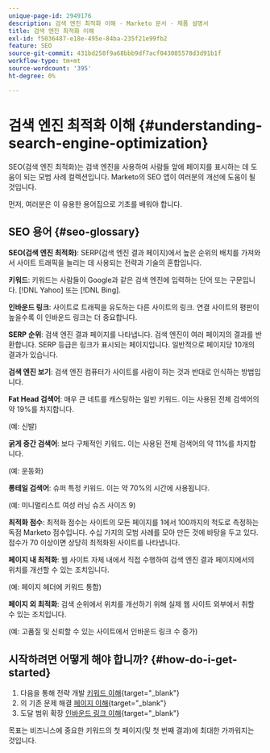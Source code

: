 ```yaml
---
unique-page-id: 2949176
description: 검색 엔진 최적화 이해 - Marketo 문서 - 제품 설명서
title: 검색 엔진 최적화 이해
exl-id: f5036487-e18e-495e-84ba-235f21e99fb2
feature: SEO
source-git-commit: 431bd258f9a68bbb9df7acf043085578d3d91b1f
workflow-type: tm+mt
source-wordcount: '395'
ht-degree: 0%

---
```


# 검색 엔진 최적화 이해 {#understanding-search-engine-optimization}

SEO(검색 엔진 최적화)는 검색 엔진을 사용하여 사람들 앞에 페이지를 표시하는 데 도움이 되는 모범 사례 컬렉션입니다. Marketo의 SEO 앱이 여러분의 개선에 도움이 될 것입니다.

먼저, 여러분은 이 유용한 용어집으로 기초를 배워야 합니다.

## SEO 용어 {#seo-glossary}

**SEO(검색 엔진 최적화)**: SERP(검색 엔진 결과 페이지)에서 높은 순위의 배치를 가져와서 사이트 트래픽을 늘리는 데 사용되는 전략과 기술의 혼합입니다.

**키워드**: 키워드는 사람들이 Google과 같은 검색 엔진에 입력하는 단어 또는 구문입니다. [!DNL Yahoo] 또는 [!DNL Bing].

**인바운드 링크**: 사이트로 트래픽을 유도하는 다른 사이트의 링크. 연결 사이트의 평판이 높을수록 이 인바운드 링크는 더 중요합니다.

**SERP 순위**: 검색 엔진 결과 페이지를 나타냅니다. 검색 엔진이 여러 페이지의 결과를 반환합니다. SERP 등급은 링크가 표시되는 페이지입니다. 일반적으로 페이지당 10개의 결과가 있습니다.

**검색 엔진 보기**: 검색 엔진 컴퓨터가 사이트를 사람이 하는 것과 반대로 인식하는 방법입니다.

**Fat Head 검색어**: 매우 큰 네트를 캐스팅하는 일반 키워드. 이는 사용된 전체 검색어의 약 19%를 차지합니다.

(예: 신발)

**굵게 중간 검색어**: 보다 구체적인 키워드. 이는 사용된 전체 검색어의 약 11%를 차지합니다.

(예: 운동화)

**롱테일 검색어**: 슈퍼 특정 키워드. 이는 약 70%의 시간에 사용됩니다.

(예: 미니멀리스트 여성 러닝 슈즈 사이즈 9)

**최적화 점수**: 최적화 점수는 사이트의 모든 페이지를 1에서 100까지의 척도로 측정하는 독점 Marketo 점수입니다. 수십 가지의 모범 사례를 모아 만든 것에 바탕을 두고 있다. 점수가 70 이상이면 상당히 최적화된 사이트를 나타냅니다.

**페이지 내 최적화**: 웹 사이트 자체 내에서 직접 수행하여 검색 엔진 결과 페이지에서의 위치를 개선할 수 있는 조치입니다.

(예: 페이지 헤더에 키워드 통합)

**페이지 외 최적화**: 검색 순위에서 위치를 개선하기 위해 실제 웹 사이트 외부에서 취할 수 있는 조치입니다.

(예: 고품질 및 신뢰할 수 있는 사이트에서 인바운드 링크 수 증가)

## 시작하려면 어떻게 해야 합니까? {#how-do-i-get-started}

1. 다음을 통해 전략 개발 [키워드 이해](/help/marketo/product-docs/additional-apps/seo/keywords/seo-understanding-keywords.md){target="_blank"}
1. 의 기존 문제 해결 [페이지 이해](/help/marketo/product-docs/additional-apps/seo/pages/seo-understanding-pages.md){target="_blank"}
1. 도달 범위 확장 [인바운드 링크 이해](/help/marketo/product-docs/additional-apps/seo/inbound-links/seo-understanding-inbound-links.md){target="_blank"}

목표는 비즈니스에 중요한 키워드의 첫 페이지(및 첫 번째 결과)에 최대한 가까워지는 것입니다.
